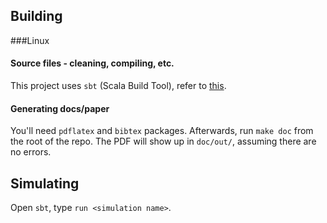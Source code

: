 ## Building

###Linux

#### Source files - cleaning, compiling, etc.
This project uses `sbt` (Scala Build Tool), refer to [this](https://github.com/harrah/xsbt/wiki/Getting-Started-Running).

#### Generating docs/paper
You'll need `pdflatex` and `bibtex` packages.  Afterwards, run `make doc` from the root of the repo.
The PDF will show up in `doc/out/`, assuming there are no errors.

## Simulating

Open `sbt`, type `run <simulation name>`.